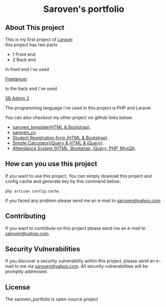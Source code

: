 <h1 align="center">Saroven's portfolio</h1>

## About This project

This is my first project of <a href="https://laravel.com">Laravel</a><br>
this project has two parts <br>

- 1 Front end 
- 2 Back end

In front end i've used 	<p><a href="https://startbootstrap.com/themes/freelancer">Freelancer</a></p>

In the back end i've used  <p><a href="https://startbootstrap.com/themes/sb-admin-2">SB Admin 2 </a></p>

The programming language i've used in this project  is PHP and Laravel

You can also checkout my other project on github links below:

- [saroven_template(HTML & Bootstrap)](https://github.com/saroven/saroven_template).
- [saroven_cv](https://github.com/saroven/saroven_cv).
- [Student Registration form (HTML & Bootstrap)](https://github.com/saroven/student-registration-form) .
- [Simple Calculator(jQuery & HTML & jQuery)](https://github.com/saroven/simple-calculator-using-jquery-and-html).
- [Attendance System (HTML, Bootstrap, jQuery, PHP, MysQl)](https://github.com/saroven/attendance).


## How can you use this project

If you want to use this project, You can simply dowload this project and config cache and generate key by this command below:

<code>php artisan config:cache</code>.

if	you faced any problem please send me an e-mail to [saroven@yahoo.com](mailto:saroven@yahoo.com)

## Contributing

If you want to contribute on this project please send me an e-mail to [saroven@yahoo.com](mailto:saroven@yahoo.com).


## Security Vulnerabilities

If you discover a security vulnerability within this project, please send an e-mail to me via [saroven@yahoo.com](mailto:saroven@yahoo.com). All security vulnerabilities will be promptly addressed.

## License

The saroven_portfolio is open-source project
